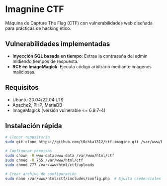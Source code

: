 # Imagnine CTF

Máquina de Capture The Flag (CTF) con vulnerabilidades web diseñada para prácticas de hacking ético.

## Vulnerabilidades implementadas
- **Inyección SQL basada en tiempo**: Extrae la contraseña del admin midiendo tiempos de respuesta.
- **RCE en ImageMagick**: Ejecuta código arbitrario mediante imágenes maliciosas.

## Requisitos
- Ubuntu 20.04/22.04 LTS
- Apache2, PHP, MariaDB
- ImageMagick (versión vulnerable <= 6.9.7-4)

## Instalación rápida
```bash
# Clonar repositorio
sudo git clone https://github.com/t0chka1312/ctf-imagine.git /var/www/html/ctf

# Configurar permisos
sudo chown -R www-data:www-data /var/www/html/ctf
sudo chmod -R 755 /var/www/html/ctf
sudo chmod 777 /var/www/html/ctf/uploads

# Crear archivo de configuración
sudo nano /var/www/html/ctf/includes/config.php  # Ajusta credenciales
